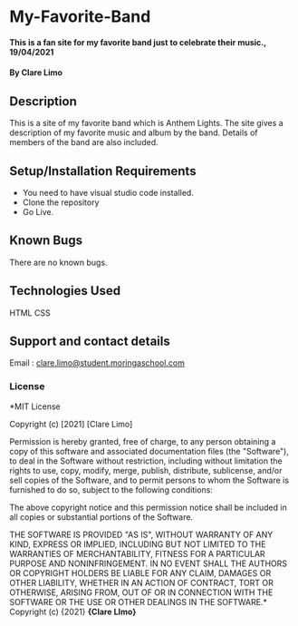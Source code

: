 # My-Favorite-Band
#### This is a fan site for my favorite band just to celebrate their music., 19/04/2021
#### By **Clare Limo**
## Description
This is a site of my favorite band which is Anthem Lights. The site gives a description of my favorite music and album by the band. Details of members of the band are also included. 
## Setup/Installation Requirements
* You need to have visual studio code installed.
* Clone the repository
* Go Live.

## Known Bugs
There are no known bugs.
## Technologies Used
HTML CSS
## Support and contact details
Email : clare.limo@student.moringaschool.com
### License
*MIT License

Copyright (c) [2021] [Clare Limo]

Permission is hereby granted, free of charge, to any person obtaining a copy
of this software and associated documentation files (the "Software"), to deal
in the Software without restriction, including without limitation the rights
to use, copy, modify, merge, publish, distribute, sublicense, and/or sell
copies of the Software, and to permit persons to whom the Software is
furnished to do so, subject to the following conditions:

The above copyright notice and this permission notice shall be included in all
copies or substantial portions of the Software.

THE SOFTWARE IS PROVIDED "AS IS", WITHOUT WARRANTY OF ANY KIND, EXPRESS OR
IMPLIED, INCLUDING BUT NOT LIMITED TO THE WARRANTIES OF MERCHANTABILITY,
FITNESS FOR A PARTICULAR PURPOSE AND NONINFRINGEMENT. IN NO EVENT SHALL THE
AUTHORS OR COPYRIGHT HOLDERS BE LIABLE FOR ANY CLAIM, DAMAGES OR OTHER
LIABILITY, WHETHER IN AN ACTION OF CONTRACT, TORT OR OTHERWISE, ARISING FROM,
OUT OF OR IN CONNECTION WITH THE SOFTWARE OR THE USE OR OTHER DEALINGS IN THE
SOFTWARE.*
Copyright (c) {2021} **{Clare LImo}**
  